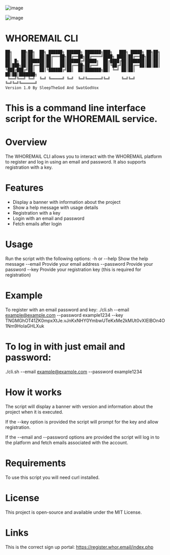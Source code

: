 ![image](https://github.com/user-attachments/assets/c37617fa-37d0-4479-9844-43c3b91a8743)

![image](https://github.com/user-attachments/assets/31c20865-063a-405b-9023-7b28b80e0bf3)

# WHOREMAIL CLI
```
██╗    ██╗██╗  ██╗ ██████╗ ██████╗ ███████╗███╗   ███╗ █████╗ ██╗██╗     
██║    ██║██║  ██║██╔═══██╗██╔══██╗██╔════╝████╗ ████║██╔══██╗██║██║     
██║ █╗ ██║███████║██║   ██║██████╔╝█████╗  ██╔████╔██║███████║██║██║     
██║███╗██║██╔══██║██║   ██║██╔══██╗██╔══╝  ██║╚██╔╝██║██╔══██║██║██║     
╚███╔███╔╝██║  ██║╚██████╔╝██║  ██║███████╗██║ ╚═╝ ██║██║  ██║██║███████╗
 ╚══╝╚══╝ ╚═╝  ╚═╝ ╚═════╝ ╚═╝  ╚═╝╚══════╝╚═╝     ╚═╝╚═╝  ╚═╝╚═╝╚══════╝
Version 1.0 By SleepTheGod And SwatGodVox
```
# This is a command line interface script for the WHOREMAIL service.

# Overview
The WHOREMAIL CLI allows you to interact with the WHOREMAIL platform to register and log in using an email and password. It also supports registration with a key.

# Features
- Display a banner with information about the project
- Show a help message with usage details
- Registration with a key
- Login with an email and password
- Fetch emails after login

# Usage
Run the script with the following options:
-h or --help          Show the help message
--email                Provide your email address
--password             Provide your password
--key                  Provide your registration key (this is required for registration)

# Example
To register with an email password and key:
./cli.sh --email example@example.com --password example1234 --key TNGMGhOT41ZK0mpxXtJe.vJnKxNHY0YmbwUTeKxMe2kMUt0vXIElBOn4O1Nm9HoIaGHLXuk

# To log in with just email and password:
./cli.sh --email example@example.com --password example1234

# How it works
The script will display a banner with version and information about the project when it is executed.

If the --key option is provided the script will prompt for the key and allow registration. 

If the --email and --password options are provided the script will log in to the platform and fetch emails associated with the account.

# Requirements
To use this script you will need curl installed.

# License
This project is open-source and available under the MIT License.

# Links
This is the correct sign up portal: https://register.whor.email/index.php
